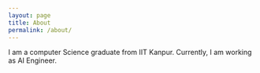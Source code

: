 ```yaml
---
layout: page
title: About
permalink: /about/
---
```


I am a computer Science graduate from IIT Kanpur. Currently, I am working as AI Engineer. 